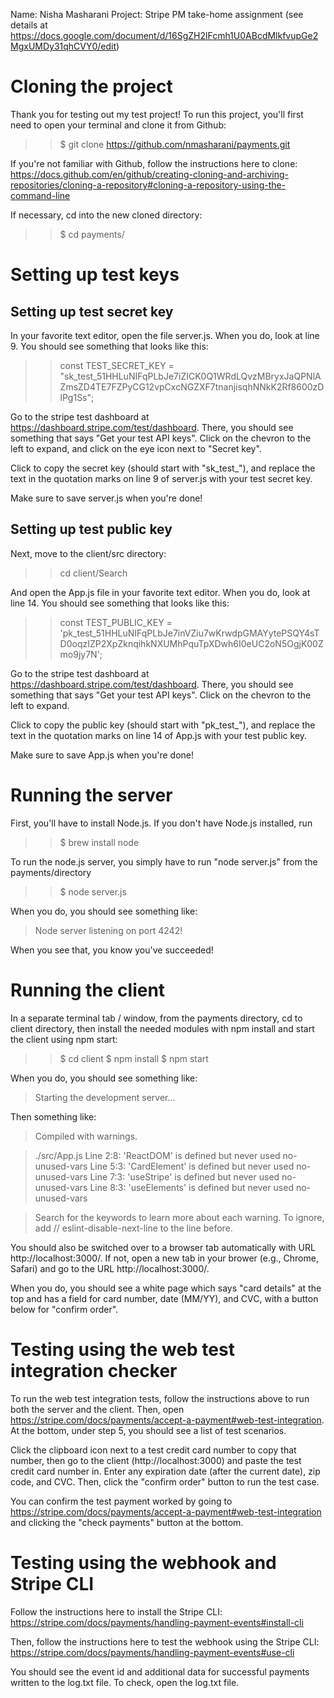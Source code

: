 Name: Nisha Masharani
Project: Stripe PM take-home assignment (see details at
  https://docs.google.com/document/d/16SgZH2lFcmh1U0ABcdMlkfvupGe2MgxUMDy31qhCVY0/edit)

# Cloning the project

Thank you for testing out my test project! To run this project, you'll first
need to open your terminal and clone it from Github:

>> $ git clone https://github.com/nmasharani/payments.git

If you're not familiar with Github, follow the instructions here to clone:
https://docs.github.com/en/github/creating-cloning-and-archiving-repositories/cloning-a-repository#cloning-a-repository-using-the-command-line

If necessary, cd into the new cloned directory:

>> $ cd payments/

# Setting up test keys

## Setting up test secret key

In your favorite text editor, open the file server.js. When you do, look at line
9. You should see something that looks like this:

>> const TEST_SECRET_KEY = "sk_test_51HHLuNIFqPLbJe7iZICK0Q1WRdLQvzMBryxJaQPNlAZmsZD4TE7FZPyCG12vpCxcNGZXF7tnanjisqhNNkK2Rf8600zDlPg1Ss";

Go to the stripe test dashboard at https://dashboard.stripe.com/test/dashboard.
There, you should see something that says "Get your test API keys". Click on the
chevron to the left to expand, and click on the eye icon next to "Secret key".

Click to copy the secret key (should start with "sk_test_"), and replace the
text in the quotation marks on line 9 of server.js with your test secret key.

Make sure to save server.js when you're done!

## Setting up test public key

Next, move to the client/src directory:

>> cd client/Search

And open the App.js file in your favorite text editor. When you do, look at line
14. You should see something that looks like this:

>> const TEST_PUBLIC_KEY = 'pk_test_51HHLuNIFqPLbJe7inVZiu7wKrwdpGMAYytePSQY4sTD0oqzIZP2XpZknqihkNXUMhPquTpXDwh6I0eUC2oN5OgjK00Zmo9jy7N';

Go to the stripe test dashboard at https://dashboard.stripe.com/test/dashboard.
There, you should see something that says "Get your test API keys". Click on the
chevron to the left to expand.

Click to copy the public key (should start with "pk_test_"), and replace the
text in the quotation marks on line 14 of App.js with your test public key.

Make sure to save App.js when you're done!

# Running the server

First, you'll have to install Node.js. If you don't have Node.js installed, run
>> $ brew install node

To run the node.js server, you simply have to run "node server.js" from the
payments/directory

>> $ node server.js

When you do, you should see something like:

> Node server listening on port 4242!

When you see that, you know you've succeeded!

# Running the client

In a separate terminal tab / window, from the payments directory, cd to client
directory, then install the needed modules with npm install and start the client
using npm start:

>> $ cd client
>> $ npm install
>> $ npm start

When you do, you should see something like:

> Starting the development server...

Then something like:

> Compiled with warnings.

> ./src/App.js
>   Line 2:8:  'ReactDOM' is defined but never used     no-unused-vars
>   Line 5:3:  'CardElement' is defined but never used  no-unused-vars
>   Line 7:3:  'useStripe' is defined but never used    no-unused-vars
>   Line 8:3:  'useElements' is defined but never used  no-unused-vars

> Search for the keywords to learn more about each warning.
> To ignore, add // eslint-disable-next-line to the line before.

You should also be switched over to a browser tab automatically with URL
http://localhost:3000/. If not, open a new tab in your brower (e.g., Chrome,
  Safari) and go to the URL http://localhost:3000/.

When you do, you should see a white page which says "card details" at the top
and has a field for card number, date (MM/YY), and CVC, with a button below for
"confirm order".

# Testing using the web test integration checker

To run the web test integration tests, follow the instructions above to run both
the server and the client. Then, open
https://stripe.com/docs/payments/accept-a-payment#web-test-integration. At the
bottom, under step 5, you should see a list of test scenarios.

Click the clipboard icon next to a test credit card number to copy that number, then go
to the client (http://localhost:3000) and paste the test credit card number in.
Enter any expiration date (after the current date), zip code, and CVC. Then,
click the "confirm order" button to run the test case.

You can confirm the test payment worked by going to
https://stripe.com/docs/payments/accept-a-payment#web-test-integration and
clicking the "check payments" button at the bottom.

# Testing using the webhook and Stripe CLI

Follow the instructions here to install the Stripe CLI:
https://stripe.com/docs/payments/handling-payment-events#install-cli

Then, follow the instructions here to test the webhook using the Stripe CLI:
https://stripe.com/docs/payments/handling-payment-events#use-cli

You should see the event id and additional data for successful payments written
to the log.txt file. To check, open the log.txt file.
